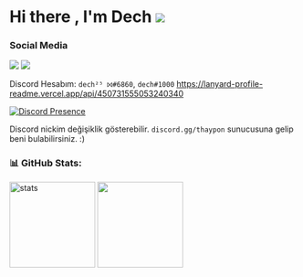 # Hi there , I'm Dech <img src="https://komarev.com/ghpvc/?username=Britaaaaaxd&color=00ff54"/>
<h3>Social Media</h3>
<p align="left">
  <a href="https://discord.com/users/450731555053240340" target"blank_"><img src="https://img.shields.io/badge/discord%20-7289DA.svg?&style=for-the-badge&logo=discord&logoColor=white"></a>
  <a href="https://github.com/dechJS" target"blank_"><img src="https://img.shields.io/badge/GitHub%20-191717.svg?&style=for-the-badge&logo=github&logoColor=white"></a>
</p>

Discord Hesabım: `dech²⁵ ⨝#6860`, `dech#1000`
https://lanyard-profile-readme.vercel.app/api/450731555053240340

[![Discord Presence](https://lanyard-profile-readme.vercel.app/api/450731555053240340)](https://discord.com/users/450731555053240340)

Discord nickim değişiklik gösterebilir. `discord.gg/thaypon` sunucusuna gelip beni bulabilirsiniz. :)

<h3 align="left">📊 GitHub Stats:</h3>
<p align="left">
   <img src="https://github-readme-stats.vercel.app/api?username=dechJS&count_private=true&show_icons=true&theme=dark&hide_border=true" width="%100" height="150px" alt="stats" />
   <img src="https://github-readme-stats.vercel.app/api/top-langs/?username=dechJSt=compact&show_icons=true&theme=dark&hide_border=true"width="%100" height="150px" />
</p>

